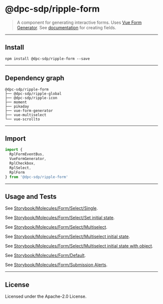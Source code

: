 <!-- GENERATED_DOCS -->
# @dpc-sdp/ripple-form

> A component for generating interactive forms. Uses [Vue Form
Generator](https://github.com/vue-generators/vue-form-generator). See
[documentation](https://icebob.gitbooks.io/vueformgenerator/content/) for
creating fields.

--------------------------------------------------------------------------------

## Install

```shell
npm install @dpc-sdp/ripple-form --save
```

--------------------------------------------------------------------------------

## Dependency graph

```shell
@dpc-sdp/ripple-form
├── @dpc-sdp/ripple-global
├── @dpc-sdp/ripple-icon
├── moment
├── pikaday
├── vue-form-generator
├── vue-multiselect
└── vue-scrollto
```

--------------------------------------------------------------------------------

## Import

```js
import {
  RplFormEventBus,
  VueFormGenerator,
  RplCheckbox,
  RplSelect,
  RplForm
} from '@dpc-sdp/ripple-form'
```

--------------------------------------------------------------------------------

## Usage and Tests

See [Storybook/Molecules/Form/Select/Single](https://ripple.sdp.vic.gov.au/?path=/story/molecules-form-select--single).

See [Storybook/Molecules/Form/Select/Set initial state](https://ripple.sdp.vic.gov.au/?path=/story/molecules-form-select--set-initial-state).

See [Storybook/Molecules/Form/Select/Multiselect](https://ripple.sdp.vic.gov.au/?path=/story/molecules-form-select--multiselect).

See [Storybook/Molecules/Form/Select/Multiselect initial state](https://ripple.sdp.vic.gov.au/?path=/story/molecules-form-select--multiselect-initial-state).

See [Storybook/Molecules/Form/Select/Multiselect initial state with object](https://ripple.sdp.vic.gov.au/?path=/story/molecules-form-select--multiselect-initial-state-with-object).

See [Storybook/Molecules/Form/Default](https://ripple.sdp.vic.gov.au/?path=/story/molecules-form--default).

See [Storybook/Molecules/Form/Submission Alerts](https://ripple.sdp.vic.gov.au/?path=/story/molecules-form--submission-alerts).

--------------------------------------------------------------------------------

## License

Licensed under the Apache-2.0 License.

<!-- /GENERATED_DOCS -->
